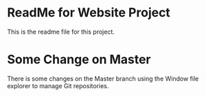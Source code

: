 # ReadMe for Website Project

This is the readme file for this project.

# Some Change on Master

There is some changes on the Master branch using the Window
file explorer to manage Git repositories.
